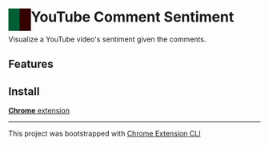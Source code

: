 # <img src="public/icons/icon_48.png" width="45" align="left"> YouTube Comment Sentiment

Visualize a YouTube video's sentiment given the comments.

## Features


## Install

[**Chrome** extension]() <!-- TODO: Add chrome extension link inside parenthesis -->

---

This project was bootstrapped with [Chrome Extension CLI](https://github.com/dutiyesh/chrome-extension-cli)


